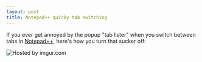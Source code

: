 ```yaml
---
layout: post
title: Notepad++ quirky tab switching
---
```

If you ever get annoyed by the popup &quot;tab lister&quot; when you switch between tabs in [Notepad++](http://notepad-plus-plus.org), here&#39;s how you turn that sucker off:


![](http://i.imgur.com/Gcjj2.png "Hosted by imgur.com")
